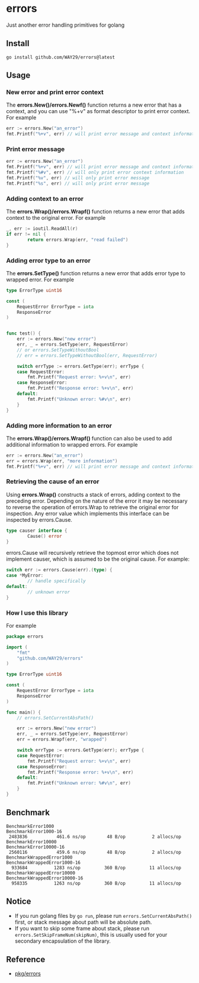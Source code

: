 # errors

Just another error handling primitives for golang

## Install
```
go install github.com/WAY29/errors@latest
```
## Usage
### New error and print error context
The **errors.New()/errors.Newf()** function returns a new error that has a context, and you can use "%+v" as format descriptor to print error context. For example
```go
err := errors.New("an_error")
fmt.Printf("%+v", err) // will print error message and context information
```

### Print error message
```go
err := errors.New("an_error")
fmt.Printf("%+v", err) // will print error message and context information
fmt.Printf("%#v", err) // will only print error context information
fmt.Printf("%v", err) // will only print error message
fmt.Printf("%s", err) // will only print error message
```
### Adding context to an error
The **errors.Wrap()/errors.Wrapf()** function returns a new error that adds context to the original error. For example
```go
_, err := ioutil.ReadAll(r)
if err != nil {
        return errors.Wrap(err, "read failed")
}
```
### Adding error type to an error
The **errors.SetType()** function returns a new error that adds error type to wrapped error. For example
```go
type ErrorType uint16

const (
	RequestError ErrorType = iota
	ResponseError
)


func test() {
	err := errors.New("new error")
	err, _ = errors.SetType(err, RequestError)
	// or errors.SetTypeWithoutBool
	// err = errors.SetTypeWithoutBool(err, RequestError)

	switch errType := errors.GetType(err); errType {
	case RequestError:
		fmt.Printf("Request error: %+v\n", err)
	case ResponseError:
		fmt.Printf("Response error: %+v\n", err)
	default:
		fmt.Printf("Unknown error: %#v\n", err)
	}
}
```

### Adding more information to an error
The **errors.Wrap()/errors.Wrapf()** function can also be used to add additional information to wrapped errors. For example
```go
err := errors.New("an_error")
err = errors.Wrap(err, "more information")
fmt.Printf("%+v", err) // will print error message and context information
```

### Retrieving the cause of an error
Using **errors.Wrap()** constructs a stack of errors, adding context to the preceding error. Depending on the nature of the error it may be necessary to reverse the operation of errors.Wrap to retrieve the original error for inspection. Any error value which implements this interface can be inspected by errors.Cause.
```go
type causer interface {
        Cause() error
}
```
errors.Cause will recursively retrieve the topmost error which does not implement causer, which is assumed to be the original cause. For example:
```go
switch err := errors.Cause(err).(type) {
case *MyError:
        // handle specifically
default:
        // unknown error
}
```

### How I use this library
For example
```go
package errors

import (
	"fmt"
	"github.com/WAY29/errors"
)

type ErrorType uint16

const (
	RequestError ErrorType = iota
	ResponseError
)

func main() {
	// errors.SetCurrentAbsPath()

	err := errors.New("new error")
	err, _ = errors.SetType(err, RequestError)
	err = errors.Wrapf(err, "wrapped")

	switch errType := errors.GetType(err); errType {
	case RequestError:
		fmt.Printf("Request error: %+v\n", err)
	case ResponseError:
		fmt.Printf("Response error: %+v\n", err)
	default:
		fmt.Printf("Unknown error: %#v\n", err)
	}
}

```

## Benchmark
```
BenchmarkError1000
BenchmarkError1000-16
 2483836	       461.6 ns/op	      48 B/op	       2 allocs/op
BenchmarkError10000
BenchmarkError10000-16
 2560116	       459.6 ns/op	      48 B/op	       2 allocs/op
BenchmarkWrappedError1000
BenchmarkWrappedError1000-16
  933684	      1283 ns/op	     360 B/op	      11 allocs/op
BenchmarkWrappedError10000
BenchmarkWrappedError10000-16
  958335	      1263 ns/op	     360 B/op	      11 allocs/op
```

## Notice
- If you run golang files by `go run`, please run `errors.SetCurrentAbsPath()` first, or stack message about path will be absolute path.
- If you want to skip some frame about stack, please run `errors.SetSkipFrameNum(skipNum)`, this is usually used for your secondary encapsulation of the library.

## Reference
- [pkg/errors](https://github.com/pkg/errors)
